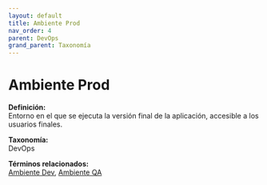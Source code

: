 ```yaml
---
layout: default
title: Ambiente Prod
nav_order: 4
parent: DevOps
grand_parent: Taxonomía
---
```


# Ambiente Prod

**Definición:**  
Entorno en el que se ejecuta la versión final de la aplicación, accesible a los usuarios finales.

**Taxonomía:**  
DevOps

**Términos relacionados:**  
[Ambiente Dev](https://maleniski.github.io/diccionario-angl-tec-mx/docs/taxonomia/ambiente-dev/ambiente-dev.html), [Ambiente QA](https://maleniski.github.io/diccionario-angl-tec-mx/docs/taxonomia/ambiente-qa/ambiente-qa.html)
